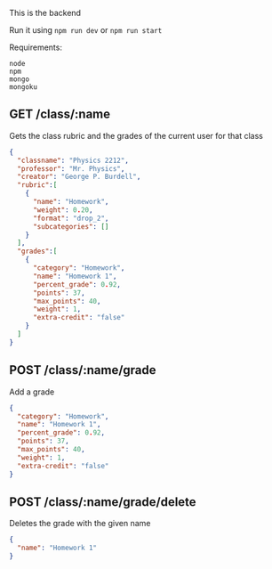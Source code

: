 This is the backend

Run it using `npm run dev` or `npm run start`

Requirements:
```
node
npm
mongo
mongoku
```


## GET /class/:name

Gets the class rubric and the grades of the current user for that class

```json
{
  "classname": "Physics 2212",
  "professor": "Mr. Physics",
  "creator": "George P. Burdell",
  "rubric":[
    {
      "name": "Homework",
      "weight": 0.20,
      "format": "drop_2",
      "subcategories": []
    }
  ],
  "grades":[
    {
      "category": "Homework",
      "name": "Homework 1",
      "percent_grade": 0.92,
      "points": 37,
      "max_points": 40,
      "weight": 1,
      "extra-credit": "false"
    }
  ]
}
```

## POST /class/:name/grade

Add a grade

```json
{
  "category": "Homework",
  "name": "Homework 1",
  "percent_grade": 0.92,
  "points": 37,
  "max_points": 40,
  "weight": 1,
  "extra-credit": "false"
}
```

## POST /class/:name/grade/delete

Deletes the grade with the given name

```json
{
  "name": "Homework 1"
}
```
